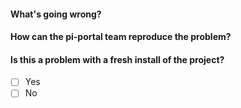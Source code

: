 #### What's going wrong?

#### How can the pi-portal team reproduce the problem?

<!-- Please add a complete description of how to reproduce the problem -->

#### Is this a problem with a fresh install of the project?

- [ ] Yes
- [ ] No

<!--    
    - Participation in this open source project is subject to the Code of Conduct:
      [Code of Conduct](./CODE_OF_CONDUCT.md)
-->
